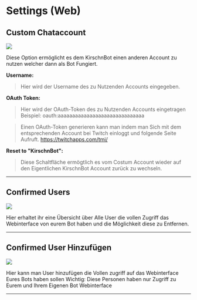 # Settings (Web)

## Custom Chataccount
<img src="http://i.imgur.com/Fgp0dBT.png"/>

Diese Option ermöglicht es dem KirschnBot einen anderen Account zu nutzen welcher dann als Bot Fungiert.

**Username:**
> Hier wird der Username des zu Nutzenden Accounts eingegeben.

**OAuth Token:**
>Hier wird der OAuth-Token des zu Nutzenden Accounts eingetragen
	Beispiel: oauth:aaaaaaaaaaaaaaaaaaaaaaaaaaaaaa
	
>Einen OAuth-Token generieren kann man indem man Sich mit dem entsprechenden Account bei Twitch einloggt und folgende Seite Aufruft.
	https://twitchapps.com/tmi/

**Reset to "KirschnBot":**
>Diese Schaltfläche ermögtlich es vom Costum Account wieder auf den Eigentlichen KirschnBot Account zurück zu wechseln.

<hr>

## Confirmed Users
<img src="http://i.imgur.com/TtZUHef.png"/>

Hier erhaltet ihr eine Übersicht über Alle User die vollen Zugriff das Webinterface von eurem Bot haben und die Möglichkeit diese zu Entfernen.

<hr>

## Confirmed User Hinzufügen
<img src="http://i.imgur.com/t1W3dIg.png"/>

Hier kann man User hinzufügen die Vollen zugriff auf das Webinterface Eures Bots haben sollen
Wichtig: Diese Personen haben nur Zugriff zu Eurem und Ihrem Eigenen Bot Webinterface

<hr>
